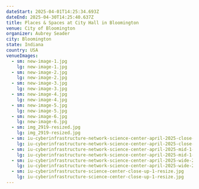 ```yaml
---
dateStart: 2025-04-01T14:25:34.693Z
dateEnd: 2025-04-30T14:25:40.637Z
title: Places & Spaces at City Hall in Bloomington
venue: City of Bloomington
organizer: Aubrey Seader
city: Bloomington
state: Indiana
country: USA
venueImages:
  - sm: new-image-1.jpg
    lg: new-image-1.jpg
  - sm: new-image-2.jpg
    lg: new-image-2.jpg
  - sm: new-image-3.jpg
    lg: new-image-3.jpg
  - sm: new-image-4.jpg
    lg: new-image-4.jpg
  - sm: new-image-5.jpg
    lg: new-image-5.jpg
  - sm: new-image-6.jpg
    lg: new-image-6.jpg
  - sm: img_2919-resized.jpg
    lg: img_2919-resized.jpg
  - sm: iu-cyberinfrastructure-network-science-center-april-2025-close-up-5-resized.jpg
    lg: iu-cyberinfrastructure-network-science-center-april-2025-close-up-5-resized.jpg
  - sm: iu-cyberinfrastructure-network-science-center-april-2025-mid-1-resize.jpg
    lg: iu-cyberinfrastructure-network-science-center-april-2025-mid-1-resize.jpg
  - sm: iu-cyberinfrastructure-network-science-center-april-2025-wide-2-resize.jpg
    lg: iu-cyberinfrastructure-network-science-center-april-2025-wide-2-resize.jpg
  - sm: iu-cyberinfrastructure-science-center-close-up-1-resize.jpg
    lg: iu-cyberinfrastructure-science-center-close-up-1-resize.jpg
---
```

